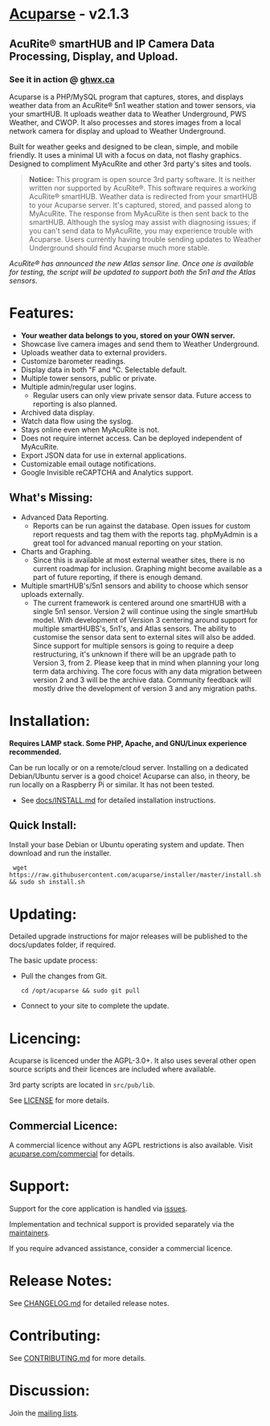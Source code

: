 # [Acuparse](http://www.acuparse.com) - v2.1.3
## AcuRite®‎ smartHUB and IP Camera Data Processing, Display, and Upload.
### See it in action @ [ghwx.ca](http://www.ghwx.ca)

Acuparse is a PHP/MySQL program that captures, stores, and displays weather data from an AcuRite®‎ 5n1 weather station and tower sensors, via your smartHUB. It uploads weather data to Weather Underground, PWS Weather, and CWOP. It also processes and stores images from a local network camera for display and upload to Weather Underground.

Built for weather geeks and designed to be clean, simple, and mobile friendly. It uses a minimal UI with a focus on data, not flashy graphics. Designed to compliment MyAcuRite and other 3rd party's sites and tools. 

> **Notice:** This program is open source 3rd party software. It is neither written nor supported by AcuRite®‎. This software requires a working AcuRite®‎ smartHUB. Weather data is redirected from your smartHUB to your Acuparse server. It's captured, stored, and passed along to MyAcuRite.
The response from MyAcuRite is then sent back to the smartHUB. Although the syslog may assist with diagnosing issues; if you can't send data to MyAcuRite, you may experience trouble with Acuparse.
Users currently having trouble sending updates to Weather Underground should find Acuparse much more stable.

*AcuRite®‎ has announced the new Atlas sensor line. Once one is available for testing, the script will be updated to support both the 5n1 and the Atlas sensors.*

# Features:
* **Your weather data belongs to you, stored on your OWN server.**
* Showcase live camera images and send them to Weather Underground.
* Uploads weather data to external providers.
* Customize barometer readings.
* Display data in both &#8457; and &#8451;. Selectable default.
* Multiple tower sensors, public or private.
* Multiple admin/regular user logins.
    * Regular users can only view private sensor data. Future access to reporting is also planned.
* Archived data display.
* Watch data flow using the syslog.
* Stays online even when MyAcuRite is not.
* Does not require internet access. Can be deployed independent of MyAcuRite.
* Export JSON data for use in external applications.
* Customizable email outage notifications.
* Google Invisible reCAPTCHA and Analytics support.

## What's Missing:
* Advanced Data Reporting.
    * Reports can be run against the database. Open issues for custom report requests and tag them with the reports tag. phpMyAdmin is a great tool for advanced manual reporting on your station.
* Charts and Graphing.
    * Since this is available at most external weather sites, there is no current roadmap for inclusion. Graphing might become available as a part of future reporting, if there is enough demand.
* Multiple smartHUB's/5n1 sensors and ability to choose which sensor uploads externally.
    * The current framework is centered around one smartHUB with a single 5n1 sensor.
    Version 2 will continue using the single smartHub model. With development of Version 3 centering around support for multiple smartHUBS's, 5n1's, and Atlas sensors. 
    The ability to customise the sensor data sent to external sites will also be added. Since support for multiple sensors is going to require a deep restructuring, it's unknown if there will be an upgrade path to Version 3, from 2.
    Please keep that in mind when planning your long term data archiving. The core focus with any data migration between version 2 and 3 will be the archive data. Community feedback will mostly drive the development of version 3 and any migration paths.

# Installation:
**Requires LAMP stack. Some PHP, Apache, and GNU/Linux experience recommended.**

Can be run locally or on a remote/cloud server. Installing on a dedicated Debian/Ubuntu server is a good choice!
Acuparse can also, in theory, be run locally on a Raspberry Pi or similar. It has not been tested.

* See [docs/INSTALL.md](docs/INSTALL.md) for detailed installation instructions.

## Quick Install:
Install your base Debian or Ubuntu operating system and update. Then download and run the installer.

``` wget https://raw.githubusercontent.com/acuparse/installer/master/install.sh && sudo sh install.sh```

# Updating:
Detailed upgrade instructions for major releases will be published to the docs/updates folder, if required.

The basic update process:

* Pull the changes from Git.

    ``` cd /opt/acuparse && sudo git pull ```
* Connect to your site to complete the update.

# Licencing:
Acuparse is licenced under the AGPL-3.0+. It also uses several other open source scripts and their licences are included where available.

3rd party scripts are located in `src/pub/lib`.

See [LICENSE](LICENSE) for more details.

## Commercial Licence:
A commercial licence without any AGPL restrictions is also available. Visit [acuparse.com/commercial](https://www.acuparse.com/commercial) for details.

# Support:
Support for the core application is handled via [issues](https://github.com/acuparse/acuparse/issues).

Implementation and technical support is provided separately via the [maintainers](https://www.acuparse.com/support).

If you require advanced assistance, consider a commercial licence.

# Release Notes:

See [CHANGELOG.md](CHANGELOG.md) for detailed release notes.

# Contributing:

See [CONTRIBUTING.md](CONTRIBUTING.md) for more details.

# Discussion:
Join the [mailing lists](https://lists.acuparse.com).
